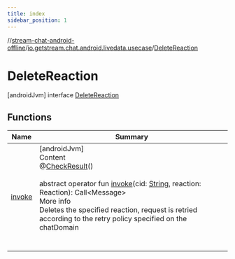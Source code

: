 ```yaml
---
title: index
sidebar_position: 1
---
```

//[stream-chat-android-offline](../../../index.md)/[io.getstream.chat.android.livedata.usecase](../index.md)/[DeleteReaction](index.md)



# DeleteReaction  
 [androidJvm] interface [DeleteReaction](index.md)   


## Functions  
  
|  Name |  Summary | 
|---|---|
| <a name="io.getstream.chat.android.livedata.usecase/DeleteReaction/invoke/#kotlin.String#io.getstream.chat.android.client.models.Reaction/PointingToDeclaration/"></a>[invoke](invoke.md)| <a name="io.getstream.chat.android.livedata.usecase/DeleteReaction/invoke/#kotlin.String#io.getstream.chat.android.client.models.Reaction/PointingToDeclaration/"></a>[androidJvm]  <br/>Content  <br/>@[CheckResult](https://developer.android.com/reference/kotlin/androidx/annotation/CheckResult.html)()  <br/>  <br/>abstract operator fun [invoke](invoke.md)(cid: [String](https://kotlinlang.org/api/latest/jvm/stdlib/kotlin/-string/index.html), reaction: Reaction): Call&lt;Message&gt;  <br/>More info  <br/>Deletes the specified reaction, request is retried according to the retry policy specified on the chatDomain  <br/><br/><br/>|

